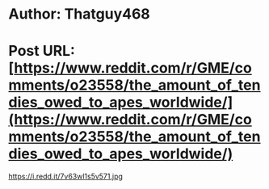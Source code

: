 # Author: Thatguy468
# Post URL: [https://www.reddit.com/r/GME/comments/o23558/the_amount_of_tendies_owed_to_apes_worldwide/](https://www.reddit.com/r/GME/comments/o23558/the_amount_of_tendies_owed_to_apes_worldwide/)


https://i.redd.it/7v63wl1s5v571.jpg